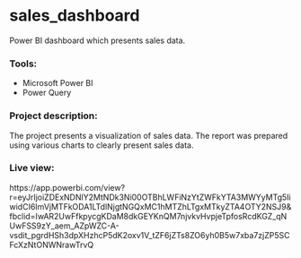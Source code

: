 # sales_dashboard
Power BI dashboard which presents sales data.
<h3>Tools:</h3> 
<ul>
  <li>Microsoft Power BI</li>
  <li>Power Query</li>
</ul>
<h3>Project description:</h3>
The project presents a visualization of sales data. The report was prepared using various charts to clearly present sales data.
<h3>Live view:</h3>
https://app.powerbi.com/view?r=eyJrIjoiZDExNDNlY2MtNDk3Ni00OTBhLWFiNzYtZWFkYTA3MWYyMTg5IiwidCI6ImVjMTFkODA1LTdlNjgtNGQxMC1hMTZhLTgxMTkyZTA4OTY2NSJ9&fbclid=IwAR2UwFfkpycgKDaM8dkGEYKnQM7njvkvHvpjeTpfosRcdKGZ_qNUwFSS9zY_aem_AZpWZC-A-vsdit_pgrdHSh3dpXHzhcP5dK2oxv1V_tZF6jZTs8ZO6yh0B5w7xba7zjZP5SCFcXzNtONWNrawTrvQ
